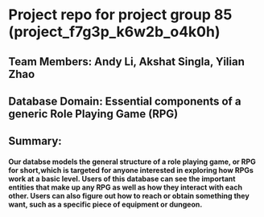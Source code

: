 # Project repo for project group 85 (project_f7g3p_k6w2b_o4k0h)

## Team Members: Andy Li, Akshat Singla, Yilian Zhao

## Database Domain: Essential components of a generic Role Playing Game (RPG)

## Summary: 
#### Our databse models the general structure of a role playing game, or RPG for short,which is targeted for anyone interested in exploring how RPGs work at a basic level. Users of this database can see the important entities that make up any RPG as well as how they interact with each other. Users can also figure out how to reach or obtain something they want, such as a specific piece of equipment or dungeon.
